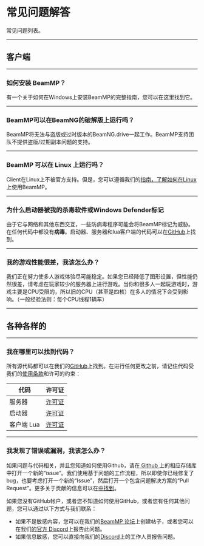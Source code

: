 # 常见问题解答

常见问题列表。

---

## **客户端**

---

### **如何安装 BeamMP？**

有一个关于如何在Windows上安装BeamMP的完整指南，您可以在这里找到它。

---

### **BeamMP可以在BeamNG的破解版上运行吗？**

BeamMP将无法与盗版或过时版本的BeamNG.drive一起工作。BeamMP支持团队不提供盗版/过期副本问题的支持。

---

### **BeamMP 可以在 Linux 上运行吗？**

Client在Linux上不被官方支持。但是，您可以遵循我们的[指南，了解如何在Linux](../game/getting-started/#2b-linux-installation)上使用BeamMP。

---

### **为什么启动器被我的杀毒软件或Windows Defender标记**

由于它与网络和其他东西交互，一些防病毒程序可能会将BeamMP标记为威胁。在任何代码中都没有**病毒**。启动器、服务器和lua客户端的代码可以在[GitHub](https://github.com/BeamMP)上找到。

---

### **我的游戏性能很差，我该怎么办？**

我们正在努力使多人游戏体验尽可能稳定。如果您已经降低了图形设置，但性能仍然很差，请考虑在玩家较少的服务器上进行游戏。当你和很多人一起玩游戏时，游戏主要是CPU受限的，所以旧的CPU（甚至是四核）在多人的情况下会受到影响。（一般经验法则：每个CPU线程1辆车）

---

## **各种各样的**

---

### **我在哪里可以找到代码？**

所有源代码都可以在我们的[GitHub](https://github.com/BeamMP)上找到。在进行任何更改之前，请记住代码受我们的[使用条款](https://forum.beammp.com/t/terms-of-use-v1-0/43)和许可的约束：

代码 | 许可证
--- | :-:
服务器 | [许可证](https://github.com/BeamMP/BeamMP-Server/blob/master/LICENSE)
启动器 | [许可证](https://github.com/BeamMP/BeamMP-Launcher/blob/master/LICENSE)
客户端 Lua | [许可证](https://github.com/BeamMP/BeamMP/blob/development/LICENSE)

---

### **我发现了错误或漏洞，我该怎么办？**

如果问题与代码相关，并且您知道如何使用Github，请在[ Github ](https://github.com/BeamMP)上的相应存储库中打开一个新的“issue”。我们使用基于问题的工作流程，所以即使你已经修复了bug，也要考虑打开一个新的“Issue”，然后打开一个包含问题解决方案的“Pull Request”。更多关于贡献的信息可以在[中找到](https://github.com/BeamMP/BeamMP/blob/development/CONTRIBUTING.md)。

如果您没有GitHub帐户，或者您不知道如何使用GitHub，或者您有任何其他问题，您可以通过以下方式与我们联系：

- 如果不是敏感内容，您可以在我们的[BeamMP 论坛](https://forum.beammp.com)上创建帖子，或者您可以在我们[的官方 Discord](https://discord.gg/beammp)上报告此问题。
- 如果信息敏感，您可以直接向我们的[Discord](https://discord.gg/beammp)上的工作人员报告问题。
